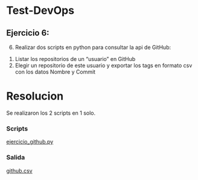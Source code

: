 # Test-DevOps

## Ejercicio 6:

6)	Realizar dos scripts en python para consultar la api de GitHub:
1.	Listar los repositorios de un “usuario” en GitHub
2.	Elegir un repositorio de este usuario y exportar los tags en formato csv con los datos Nombre y Commit

# Resolucion
Se realizaron los 2 scripts en 1 solo.

### Scripts

[ejercicio_github.py](https://github.com/JoelGiannini/Test-DevOps/blob/main/ejercicio_github.py)

### Salida

[github.csv](https://github.com/JoelGiannini/Test-DevOps/blob/main/github.csv)




